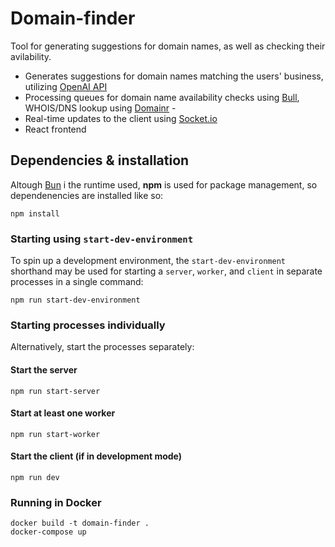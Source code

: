 # Domain-finder

Tool for generating suggestions for domain names, as well as checking their avilability.

- Generates suggestions for domain names matching the users' business, utilizing [OpenAI API]
- Processing queues for domain name availability checks using [Bull], WHOIS/DNS lookup using [Domainr] -
- Real-time updates to the client using [Socket.io]
- React frontend

## Dependencies & installation

Altough [Bun] i the runtime used, **npm** is used for package management, so dependenencies are installed like so:

```
npm install
```

### Starting using `start-dev-environment`

To spin up a development environment, the `start-dev-environment` shorthand may be used for starting a `server`, `worker`, and `client` in separate processes in a single command:

```
npm run start-dev-environment
```

### Starting processes individually

Alternatively, start the processes separately:

#### Start the server

```
npm run start-server
```

#### Start at least one worker

```
npm run start-worker
```

#### Start the client (if in development mode)

```
npm run dev
```

### Running in Docker

```
docker build -t domain-finder .
docker-compose up
```

[Domainr]: https://domainr.com
[OpenAI API]: https://openai.com/api/
[Bull]: https://bullmq.io/
[Socket.io]: https://socket.io/
[Bun]: https://bun.sh/
